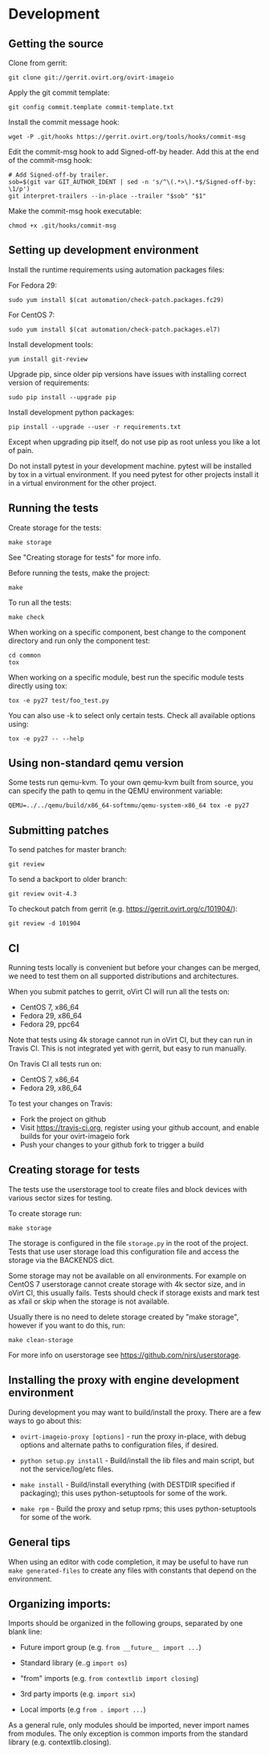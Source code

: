 # Development

## Getting the source

Clone from gerrit:

    git clone git://gerrit.ovirt.org/ovirt-imageio

Apply the git commit template:

    git config commit.template commit-template.txt

Install the commit message hook:

    wget -P .git/hooks https://gerrit.ovirt.org/tools/hooks/commit-msg

Edit the commit-msg hook to add Signed-off-by header. Add this at the
end of the commit-msg hook:

    # Add Signed-off-by trailer.
    sob=$(git var GIT_AUTHOR_IDENT | sed -n 's/^\(.*>\).*$/Signed-off-by: \1/p')
    git interpret-trailers --in-place --trailer "$sob" "$1"

Make the commit-msg hook executable:

    chmod +x .git/hooks/commit-msg


## Setting up development environment

Install the runtime requirements using automation packages files:

For Fedora 29:

    sudo yum install $(cat automation/check-patch.packages.fc29)

For CentOS 7:

    sudo yum install $(cat automation/check-patch.packages.el7)

Install development tools:

    yum install git-review

Upgrade pip, since older pip versions have issues with installing
correct version of requirements:

    sudo pip install --upgrade pip

Install development python packages:

    pip install --upgrade --user -r requirements.txt

Except when upgrading pip itself, do not use pip as root unless you like
a lot of pain.

Do not install pytest in your development machine. pytest will be
installed by tox in a virtual environment. If you need pytest for other
projects install it in a virtual environment for the other project.


## Running the tests

Create storage for the tests:

    make storage

See "Creating storage for tests" for more info.

Before running the tests, make the project:

    make

To run all the tests:

    make check

When working on a specific component, best change to the component
directory and run only the component test:

    cd common
    tox

When working on a specific module, best run the specific module tests
directly using tox:

    tox -e py27 test/foo_test.py

You can also use -k to select only certain tests. Check all available
options using:

    tox -e py27 -- --help

## Using non-standard qemu version

Some tests run qemu-kvm. To your own qemu-kvm built from source, you can
specify the path to qemu in the QEMU environment variable:

    QEMU=../../qemu/build/x86_64-softmmu/qemu-system-x86_64 tox -e py27

## Submitting patches

To send patches for master branch:

    git review

To send a backport to older branch:

    git review ovit-4.3

To checkout patch from gerrit (e.g. https://gerrit.ovirt.org/c/101904/):

    git review -d 101904


## CI

Running tests locally is convenient but before your changes can be
merged, we need to test them on all supported distributions and
architectures.

When you submit patches to gerrit, oVirt CI will run all the tests on:

- CentOS 7, x86_64
- Fedora 29, x86_64
- Fedora 29, ppc64

Note that tests using 4k storage cannot run in oVirt CI, but they can
run in Travis CI. This is not integrated yet with gerrit, but easy to
run manually.

On Travis CI all tests run on:

- CentOS 7, x86_64
- Fedora 29, x86_64

To test your changes on Travis:

- Fork the project on github
- Visit https://travis-ci.org, register using your github account, and
  enable builds for your ovirt-imageio fork
- Push your changes to your github fork to trigger a build


## Creating storage for tests

The tests use the userstorage tool to create files and block devices
with various sector sizes for testing.

To create storage run:

    make storage

The storage is configured in the file `storage.py` in the root of the
project. Tests that use user storage load this configuration file and
access the storage via the BACKENDS dict.

Some storage may not be available on all environments. For example on
CentOS 7 userstorage cannot create storage with 4k sector size, and in
oVirt CI, this usually fails. Tests should check if storage exists and
mark test as xfail or skip when the storage is not available.

Usually there is no need to delete storage created by "make storage",
however if you want to do this, run:

    make clean-storage

For more info on userstorage see https://github.com/nirs/userstorage.


## Installing the proxy with engine development environment

During development you may want to build/install the proxy.  There are
a few ways to go about this:

- `ovirt-imageio-proxy [options]` - run the proxy in-place, with debug
   options and alternate paths to configuration files, if desired.

- `python setup.py install` - Build/install the lib files and main
  script, but not the service/log/etc files.

- `make install` - Build/install everything (with DESTDIR specified
  if packaging); this uses python-setuptools for some of the work.

- `make rpm` - Build the proxy and setup rpms; this uses
  python-setuptools for some of the work.


## General tips

When using an editor with code completion, it may be useful to have run
`make generated-files` to create any files with constants that depend
on the environment.


## Organizing imports:

Imports should be organized in the following groups, separated by one
blank line:

- Future import group (e.g. `from __future__ import ...`)

- Standard library (e..g `import os`)

- "from" imports (e.g. `from contextlib import closing`)

- 3rd party imports (e.g. `import six`)

- Local imports (e.g `from . import ...`)

As a general rule, only modules should be imported, never import names
from modules. The only exception is common imports from the standard
library (e.g. contextlib.closing).
